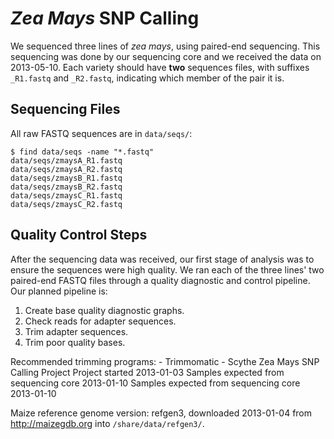 # *Zea Mays* SNP Calling

We sequenced three lines of *zea mays*, using paired-end sequencing. This sequencing was done by our sequencing core and we received the data on 2013-05-10. Each variety should have **two** sequences files, with suffixes `_R1.fastq` and `_R2.fastq`, indicating which member of the pair it is.

## Sequencing Files

All raw FASTQ sequences are in `data/seqs/`:

    $ find data/seqs -name "*.fastq"
    data/seqs/zmaysA_R1.fastq
    data/seqs/zmaysA_R2.fastq
    data/seqs/zmaysB_R1.fastq
    data/seqs/zmaysB_R2.fastq
    data/seqs/zmaysC_R1.fastq
    data/seqs/zmaysC_R2.fastq

## Quality Control Steps

After the sequencing data was received, our first stage of analysis was to ensure the sequences were high quality. We ran each of the three lines' two paired-end FASTQ files through a quality diagnostic and control pipeline. Our planned pipeline is:

1. Create base quality diagnostic graphs.
2. Check reads for adapter sequences.
3. Trim adapter sequences.
4. Trim poor quality bases.

Recommended trimming programs:
    - Trimmomatic
    - Scythe
Zea Mays SNP Calling Project
Project started 2013-01-03
Samples expected from sequencing core 2013-01-10
Samples expected from sequencing core 2013-01-10


Maize reference genome version: refgen3, downloaded 2013-01-04 from
http://maizegdb.org into `/share/data/refgen3/`.

